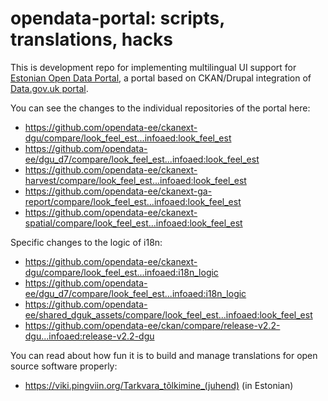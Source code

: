 # opendata-portal: scripts, translations, hacks

This is development repo for implementing multilingual UI support for [Estonian Open Data Portal](https://github.com/opendata-ee), a portal based on CKAN/Drupal integration of [Data.gov.uk portal](https://github.com/datagovuk/dgu-vagrant-puppet).

You can see the changes to the individual repositories of the portal here:

* https://github.com/opendata-ee/ckanext-dgu/compare/look_feel_est...infoaed:look_feel_est
* https://github.com/opendata-ee/dgu_d7/compare/look_feel_est...infoaed:look_feel_est
* https://github.com/opendata-ee/ckanext-harvest/compare/look_feel_est...infoaed:look_feel_est
* https://github.com/opendata-ee/ckanext-ga-report/compare/look_feel_est...infoaed:look_feel_est
* https://github.com/opendata-ee/ckanext-spatial/compare/look_feel_est...infoaed:look_feel_est

Specific changes to the logic of i18n:

* https://github.com/opendata-ee/ckanext-dgu/compare/look_feel_est...infoaed:i18n_logic
* https://github.com/opendata-ee/dgu_d7/compare/look_feel_est...infoaed:i18n_logic
* https://github.com/opendata-ee/shared_dguk_assets/compare/look_feel_est...infoaed:look_feel_est
* https://github.com/opendata-ee/ckan/compare/release-v2.2-dgu...infoaed:release-v2.2-dgu

You can read about how fun it is to build and manage translations for open source software properly:

* https://viki.pingviin.org/Tarkvara_tõlkimine_(juhend) (in Estonian)
